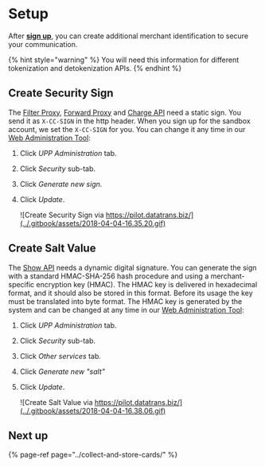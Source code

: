 # Setup

After [**sign up**](https://www.pci-proxy.com/pci-proxy/contact/), you can create additional merchant identification to secure your communication. 

{% hint style="warning" %}
You will need this information for different tokenization and detokenization APIs.
{% endhint %}

## Create Security Sign

The [Filter Proxy](../collect-and-store-cards/filter-payloads.md), [Forward Proxy](../use-stored-cards/forward/https.md) and [Charge API](../use-stored-cards/authorize/) need a static sign. You send it as `X-CC-SIGN` in the http header. When you sign up for the sandbox account, we set the `X-CC-SIGN` for you. You can change it any time in our [Web Administration Tool](https://admin.sandbox.datatrans.com/):

1. Click _UPP Administration_ tab.
2. Click _Security_ sub-tab.
3. Click _Generate new sign._
4. Click _Update_.  


   ![Create Security Sign via https://pilot.datatrans.biz/](../.gitbook/assets/2018-04-04-16.35.20.gif)

## Create Salt Value

The [Show API](../use-stored-cards/show.md) needs a dynamic digital signature. You can generate the sign with a standard HMAC-SHA-256 hash procedure and using a merchant-specific encryption key \(HMAC\). The HMAC key is delivered in hexadecimal format, and it should also be stored in this format. Before its usage the key must be translated into byte format. The HMAC key is generated by the system and can be changed at any time in our [Web Administration Tool](http://pilot.datatrans.biz):

1. Click _UPP Administration_ tab.
2. Click _Security_ sub-tab.
3. Click _Other services_ tab.
4. Click _Generate new "salt"_
5. Click _Update_.



   ![Create Salt Value via https://pilot.datatrans.biz/](../.gitbook/assets/2018-04-04-16.38.06.gif)

## Next up

{% page-ref page="../collect-and-store-cards/" %}



